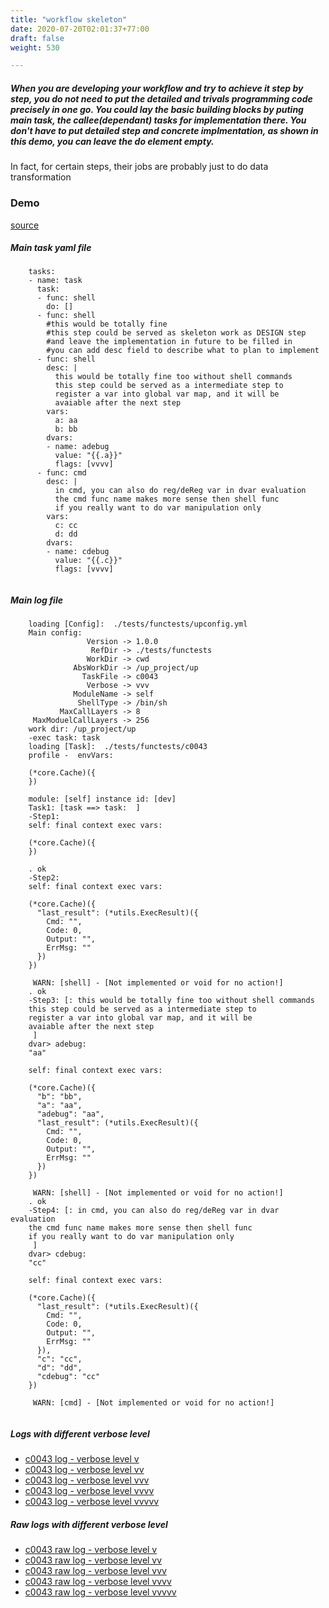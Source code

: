```yaml
---
title: "workflow skeleton"
date: 2020-07-20T02:01:37+77:00
draft: false
weight: 530

---
```


##### When you are developing your workflow and try to achieve it step by step, you do not need to put the detailed and trivals programming code precisely in one go. You could lay the basic building blocks by puting main task, the callee(dependant) tasks for implementation there. You don't have to put detailed step and concrete implmentation, as shown in this demo, you can leave the do element empty.

In fact, for certain steps, their jobs are probably just to do data transformation


### Demo








[source](https://github.com/upcmd/up/blob/master/tests/functests/c0043.yml)

##### Main task yaml file
```
    tasks:
    - name: task
      task:
      - func: shell
        do: []
      - func: shell
        #this would be totally fine
        #this step could be served as skeleton work as DESIGN step
        #and leave the implementation in future to be filled in
        #you can add desc field to describe what to plan to implement
      - func: shell
        desc: |
          this would be totally fine too without shell commands
          this step could be served as a intermediate step to
          register a var into global var map, and it will be
          avaiable after the next step
        vars:
          a: aa
          b: bb
        dvars:
        - name: adebug
          value: "{{.a}}"
          flags: [vvvv]
      - func: cmd
        desc: |
          in cmd, you can also do reg/deReg var in dvar evaluation
          the cmd func name makes more sense then shell func
          if you really want to do var manipulation only
        vars:
          c: cc
          d: dd
        dvars:
        - name: cdebug
          value: "{{.c}}"
          flags: [vvvv]
    
```
##### Main log file
```
    loading [Config]:  ./tests/functests/upconfig.yml
    Main config:
                 Version -> 1.0.0
                  RefDir -> ./tests/functests
                 WorkDir -> cwd
              AbsWorkDir -> /up_project/up
                TaskFile -> c0043
                 Verbose -> vvv
              ModuleName -> self
               ShellType -> /bin/sh
           MaxCallLayers -> 8
     MaxModuelCallLayers -> 256
    work dir: /up_project/up
    -exec task: task
    loading [Task]:  ./tests/functests/c0043
    profile -  envVars:
    
    (*core.Cache)({
    })
    
    module: [self] instance id: [dev]
    Task1: [task ==> task:  ]
    -Step1:
    self: final context exec vars:
    
    (*core.Cache)({
    })
    
    . ok
    -Step2:
    self: final context exec vars:
    
    (*core.Cache)({
      "last_result": (*utils.ExecResult)({
        Cmd: "",
        Code: 0,
        Output: "",
        ErrMsg: ""
      })
    })
    
     WARN: [shell] - [Not implemented or void for no action!]
    . ok
    -Step3: [: this would be totally fine too without shell commands
    this step could be served as a intermediate step to
    register a var into global var map, and it will be
    avaiable after the next step
     ]
    dvar> adebug:
    "aa"
    
    self: final context exec vars:
    
    (*core.Cache)({
      "b": "bb",
      "a": "aa",
      "adebug": "aa",
      "last_result": (*utils.ExecResult)({
        Cmd: "",
        Code: 0,
        Output: "",
        ErrMsg: ""
      })
    })
    
     WARN: [shell] - [Not implemented or void for no action!]
    . ok
    -Step4: [: in cmd, you can also do reg/deReg var in dvar evaluation
    the cmd func name makes more sense then shell func
    if you really want to do var manipulation only
     ]
    dvar> cdebug:
    "cc"
    
    self: final context exec vars:
    
    (*core.Cache)({
      "last_result": (*utils.ExecResult)({
        Cmd: "",
        Code: 0,
        Output: "",
        ErrMsg: ""
      }),
      "c": "cc",
      "d": "dd",
      "cdebug": "cc"
    })
    
     WARN: [cmd] - [Not implemented or void for no action!]
    
```


##### Logs with different verbose level
* [c0043 log - verbose level v](../../logs/c0043_v)
* [c0043 log - verbose level vv](../../logs/c0043_vv)
* [c0043 log - verbose level vvv](../../logs/c0043_vvvv)
* [c0043 log - verbose level vvvv](../../logs/c0043_vvvv)
* [c0043 log - verbose level vvvvv](../../logs/c0043_vvvvv)

##### Raw logs with different verbose level
* [c0043 raw log - verbose level v](../../reflogs/c0043_v.log)
* [c0043 raw log - verbose level vv](../../reflogs/c0043_vv.log)
* [c0043 raw log - verbose level vvv](../../reflogs/c0043_vvv.log)
* [c0043 raw log - verbose level vvvv](../../reflogs/c0043_vvvv.log)
* [c0043 raw log - verbose level vvvvv](../../reflogs/c0043_vvvvv.log)







